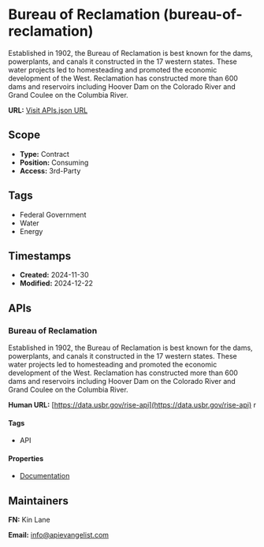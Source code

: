 # Bureau of Reclamation (bureau-of-reclamation)
Established in 1902, the Bureau of Reclamation is best known for the dams, powerplants, and canals it constructed in the 17 western states. These water projects led to homesteading and promoted the economic development of the West. Reclamation has constructed more than 600 dams and reservoirs including Hoover Dam on the Colorado River and Grand Coulee on the Columbia River.


**URL:** [Visit APIs.json URL](https://raw.githubusercontent.com/api-evangelist/bureau-of-reclamation/refs/heads/main/apis.yml)

## Scope

- **Type:** Contract 
- **Position:** Consuming 
- **Access:** 3rd-Party 

## Tags

- Federal Government
- Water
- Energy

## Timestamps

- **Created:** 2024-11-30 
- **Modified:** 2024-12-22 

## APIs

### Bureau of Reclamation
Established in 1902, the Bureau of Reclamation is best known for the dams, powerplants, and canals it constructed in the 17 western states. These water projects led to homesteading and promoted the economic development of the West. Reclamation has constructed more than 600 dams and reservoirs including Hoover Dam on the Colorado River and Grand Coulee on the Columbia River.


**Human URL:** [https://data.usbr.gov/rise-api](https://data.usbr.gov/rise-api)
r

#### Tags

- API

#### Properties

- [Documentation](https://data.usbr.gov/rise-api)

## Maintainers

**FN:** Kin Lane

**Email:** info@apievangelist.com

